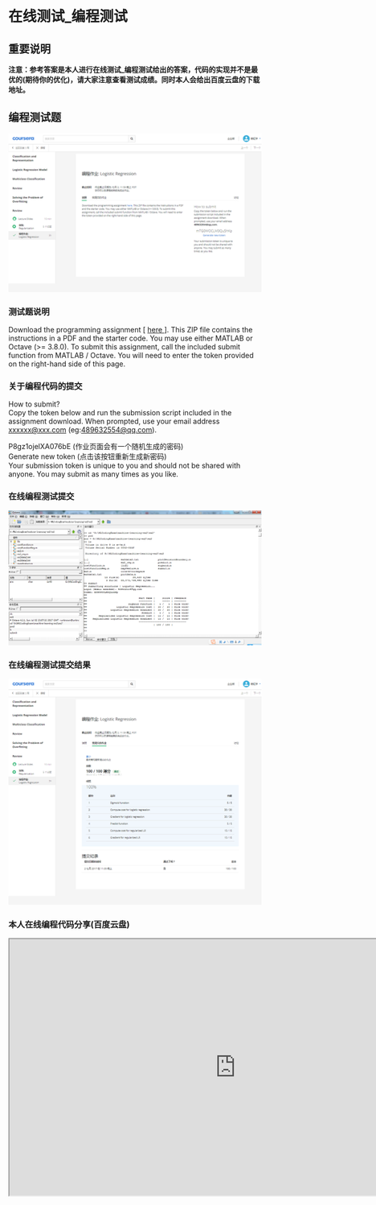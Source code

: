 # 在线测试_编程测试
## 重要说明
**注意：参考答案是本人进行在线测试_编程测试给出的答案，代码的实现并不是最优的(期待你的优化)，请大家注意查看测试成绩。同时本人会给出百度云盘的下载地址。**  
## 编程测试题
![编程测试题](amWiki/images/001/03-Week3/2-Regularization/29-在线测试_编程测试试题下载以及说明.jpg)
### 测试题说明
Download the programming assignment [ [here ](http://s3.amazonaws.com/spark-public/ml/exercises/on-demand/machine-learning-ex2.zip) ]. This ZIP file contains the instructions in a PDF and the starter code. You may use either MATLAB or Octave (>= 3.8.0). To submit this assignment, call the included submit function from MATLAB / Octave. You will need to enter the token provided on the right-hand side of this page.
### 关于编程代码的提交
How to submit?  
Copy the token below and run the submission script included in the assignment download. When prompted, use your email address xxxxxx@xxx.com (eg:489632554@qq.com).   

P8gz1ojelXA076bE  (作业页面会有一个随机生成的密码)  
Generate new token  (点击该按钮重新生成新密码)  
Your submission token is unique to you and should not be shared with anyone. You may submit as many times as you like.  
### 在线编程测试提交
![在线编程测试提交](amWiki/images/001/03-Week3/2-Regularization/30-在线测试_编程测试_代码提交.jpg)
### 在线编程测试提交结果
![在线编程测试提交](amWiki/images/001/03-Week3/2-Regularization/31-在线测试_编程测试结果.jpg)
### 本人在线编程代码分享(百度云盘)
<iframe height=510 width=900 src="http://pan.baidu.com/s/1gf69Fsn"></iframe>
